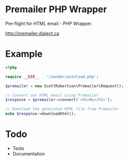 Premailer PHP Wrapper
====

Pre-flight for HTML email - PHP Wrapper.

http://premailer.dialect.ca


# Example
```php
<?php

require __DIR__ . '/vendor/autoload.php';

$premailer = new ScottRobertson\Premailer\Request();

// Convert our HTML email using Premailer
$response = $premailer->convert('<h1>Hi</h1>');

// Download the generated HTML file from Premailer
echo $response->downloadHtml();
```

# Todo
 - Tests
 - Documentation

